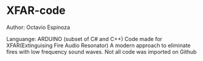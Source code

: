 # XFAR-code
Author: Octavio Espinoza

Languange: ARDUINO (subset of C# and C++)
Code made for XFAR(Extinguising Fire Audio Resonator) A modern approach to eliminate fires with low frequency sound waves.
Not all code was imported on Github 
